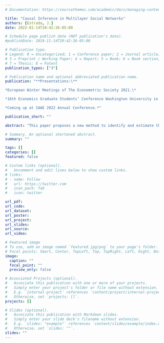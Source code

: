 ```yaml
---
# Documentation: https://sourcethemes.com/academic/docs/managing-content/

title: "Causal Inference in Multilayer Social Networks"
authors: [Estrada, J.]
date: 2022-01-14T20:42:26-05:00

# Schedule page publish date (NOT publication's date).
#publishDate: 2019-11-14T20:42:26-05:00

# Publication type.
# Legend: 0 = Uncategorized; 1 = Conference paper; 2 = Journal article;
# 3 = Preprint / Working Paper; 4 = Report; 5 = Book; 6 = Book section;
# 7 = Thesis; 8 = Patent
publication_types: ["3"]

# Publication name and optional abbreviated publication name.
publication: "**Presentations:\**

*European Winter Meetings of The Econometric Society 2021.\*

*16th Economics Graduate Students’ Conference Washington University in St.Louis.\*

*Coming up at IAAE 2022 Annual Conference.*"

publication_short: ""

abstract: "This paper proposes a new method to identify and estimate the parameters of an extension of a linear model of peer effects where individuals form different types of social and professional connections that can affect their outcomes. I use a multilayer network data structure to characterize my data generating process and accommodate multiple social networks. My methodology allows all layers in the multilayer network to be endogenous, which is fundamental when dealing with observational data. I show that identification of heterogeneous network effects is possible under the assumption that the dependence between individuals in the population is characterized by a psi-dependent stochastic process, which guarantees that their dependence vanishes in the network space. I offer a novel multilayer measure of distance that, combined with the psi-dependence assumption, provides a source of exogenous variation that I use to form identifying moment conditions. I propose a Generalized Method of Moments estimator that is consistent and asymptotically normal at the standard rate. I characterize the asymptotic variance-covariance matrix that considers the intrinsic network dependence among individuals. I show that too dense or too sparse networks provide weak identifying information that translates into larger standard errors. A Monte Carlo experiment confirms the desirable finite properties of the proposed estimator. An empirical application finds positive and significant peer effects in citations from a multilayer network of professional connections among scholars publishing in top general interest journals in economics."

# Summary. An optional shortened abstract.
summary: ""

tags: []
categories: []
featured: false

# Custom links (optional).
#   Uncomment and edit lines below to show custom links.
# links:
# - name: Follow
#   url: https://twitter.com
#   icon_pack: fab
#   icon: twitter

url_pdf: 
url_code:
url_dataset:
url_poster:
url_project:
url_slides:
url_source:
url_video:

# Featured image
# To use, add an image named `featured.jpg/png` to your page's folder. 
# Focal points: Smart, Center, TopLeft, Top, TopRight, Left, Right, BottomLeft, Bottom, BottomRight.
image:
  caption: ""
  focal_point: ""
  preview_only: false

# Associated Projects (optional).
#   Associate this publication with one or more of your projects.
#   Simply enter your project's folder or file name without extension.
#   E.g. `internal-project` references `content/project/internal-project/index.md`.
#   Otherwise, set `projects: []`.
projects: []

# Slides (optional).
#   Associate this publication with Markdown slides.
#   Simply enter your slide deck's filename without extension.
#   E.g. `slides: "example"` references `content/slides/example/index.md`.
#   Otherwise, set `slides: ""`.
slides: ""
---
```

